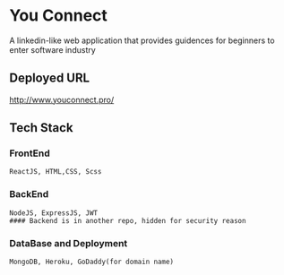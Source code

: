 # You Connect
  A linkedin-like web application that provides guidences for beginners to enter software industry
  
  ## Deployed URL
  http://www.youconnect.pro/
  
  ## Tech Stack
  
  ### FrontEnd
    ReactJS, HTML,CSS, Scss
    
  ### BackEnd
    NodeJS, ExpressJS, JWT
    #### Backend is in another repo, hidden for security reason
    
  ### DataBase and Deployment
    MongoDB, Heroku, GoDaddy(for domain name)
